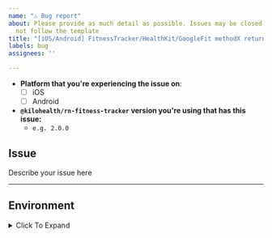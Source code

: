 ```yaml
---
name: "⚠️ Bug report"
about: Please provide as much detail as possible. Issues may be closed if they do
  not follow the template
title: "[iOS/Android] FitnessTracker/HealthKit/GoogleFit methodX returns undefined"
labels: bug
assignees: ''

---
```


<!---
Hello there you awesome person;

Please note that the issue list of this repo is exclusively for bug reports;

1) For feature requests, questions and general support please use [GitHub Discussions](https://github.com/kilohealth/rn-fitness-tracker/discussions).
2) If this is a setup issue then please make sure you've correctly followed the setup guides, most setup issues such as 'duplicate dex files', 'default app has not been initialized' etc are all down to an incorrect setup as the guides haven't been correctly followed.
-->

<!-- NOTE: You can change any of the `[ ]` to `[x]` to mark an option(s) as selected -->

<!-- PLEASE DO NOT REMOVE ANY SECTIONS FROM THIS ISSUE TEMPLATE   -->
<!--   Leave them as they are even if they're irrelevant to your issue -->

<!-- change `[ ]` to `[x]` to select an option(s) -->

- **Platform that you're experiencing the issue on**:
  - [ ] iOS
  - [ ] Android

- **`@kilohealth/rn-fitness-tracker` version you're using that has this issue:**
  - `e.g. 2.0.0`

## Issue

<!-- Please describe your issue here and provide as much detail as you can. -->
<!-- Include code snippets that show your usages of the library in the context of your project. -->
<!-- Snippets that also show how and where the library is imported in JS are useful to debug issues relating to importing or methods not found issues -->

Describe your issue here

---

## Environment

<details><summary>Click To Expand</summary>
<p>

**`react-native info` output:**

<!-- Please run `react-native info` on your terminal and paste the contents into the code block below -->

```
 OUTPUT GOES HERE
```

- **Are you using `TypeScript`?**
  - `Y/N` & `VERSION`

</p>
</details>

<!-- Thanks for reading this far down ❤️  -->
<!-- High quality, detailed issues are much easier to triage for maintainers -->

<!-- For bonus points, if you put a 🔥 (:fire:) emojii at the start of the issue title we'll know -->
<!-- that you took the time to fill this out correctly, or, at least read this far -->
